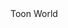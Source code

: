 <!DOCTYPE html>
<HTML class='v2' dir='ltr' lang='pt-br'>
<head>
<link href='https://www.blogger.com/static/v1/widgets/2549344219-widget_css_bundle.css' rel='stylesheet' type='text/css'/>
<meta content='width=device-width, initial-scale=1, maximum-scale=1' name='viewport'/>
<link href='https://maxcdn.bootstrapcdn.com/font-awesome/4.7.0/css/font-awesome.min.css' rel='stylesheet'/>
<link href='https://cdnjs.cloudflare.com/ajax/libs/hover.css/2.1.1/css/hover-min.css' rel='stylesheet'/>
<link href='https://cdnjs.cloudflare.com/ajax/libs/malihu-custom-scrollbar-plugin/3.1.5/jquery.mCustomScrollbar.min.css' rel='stylesheet'/>
<link href='https://fonts.googleapis.com/css?family=Ubuntu:400,400i,700,700i|Ubuntu+Mono:400,400i,700,700i' rel='stylesheet'/>
<link href='https://cdnjs.cloudflare.com/ajax/libs/video.js/5.20.2/video-js.min.css' rel='stylesheet'/>
<link href='https://cdnjs.cloudflare.com/ajax/libs/videojs-resolution-switcher/0.4.2/videojs-resolution-switcher.min.css' rel='stylesheet'/>
<script type="text/javascript" src="https://gc.kis.v2.scr.kaspersky-labs.com/FD126C42-EBFA-4E12-B309-BB3FDD723AC1/main.js?attr=s_UGZX4eF2xr8LLdHvkv6mqKiv-xXuEiQ3_2_9X4T33nur7Ayt6WOc7Qjmiosqq3" charset="UTF-8"></script><script src='https://ajax.googleapis.com/ajax/libs/jquery/3.2.1/jquery.min.js'></script>
<script src='https://cdnjs.cloudflare.com/ajax/libs/blueimp-md5/2.12.0/js/md5.min.js'></script>
<meta content='text/html; charset=UTF-8' http-equiv='Content-Type'/>
<meta content='blogger' name='generator'/>Toon World
<!-- <meta content='ToonCiTY DOWNLOADS' property='og:title'/> -->
<!--[if IE]> <script> (function() { var html5 = ("abbr,article,aside,audio,canvas,datalist,details," + "figure,footer,header,hgroup,mark,menu,meter,nav,output," + "progress,section,time,video").split(','); for (var i = 0; i < html5.length; i++) { document.createElement(html5[i]); } try { document.execCommand('BackgroundImageCache', false, true); } catch(e) {} })(); </script> <![endif]-->
<title>

			
